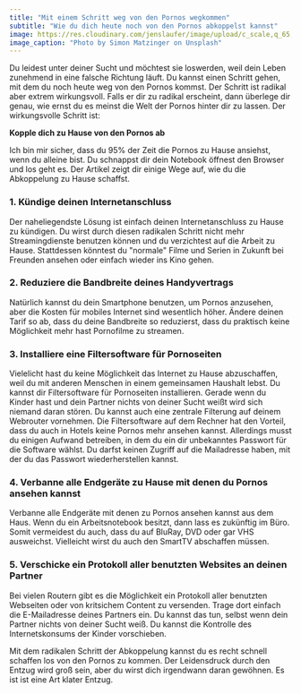 ```yaml
---
title: "Mit einem Schritt weg von den Pornos wegkommen"
subtitle: "Wie du dich heute noch von den Pornos abkoppelst kannst"
image: https://res.cloudinary.com/jenslaufer/image/upload/c_scale,q_65,w_800/v1581407612/simon-matzinger-KOpe_J4JDn8-unsplash.jpg"
image_caption: "Photo by Simon Matzinger on Unsplash"
---
```


Du leidest unter deiner Sucht und möchtest sie loswerden, weil dein Leben zunehmend in eine falsche Richtung läuft. Du kannst einen Schritt gehen, mit dem du noch heute weg von den Pornos kommst. Der Schritt ist radikal aber extrem wirkungsvoll. Falls er dir zu radikal erscheint, dann überlege dir genau, wie ernst du es meinst die Welt der Pornos hinter dir zu lassen. Der wirkungsvolle Schritt ist:

**Kopple dich zu Hause von den Pornos ab**

Ich bin mir sicher, dass du 95% der Zeit die Pornos zu Hause ansiehst, wenn du alleine bist. Du schnappst dir dein Notebook öffnest den Browser und los geht es. Der Artikel zeigt dir einige Wege auf, wie du die Abkoppelung zu Hause schaffst.

### 1. Kündige deinen Internetanschluss

Der naheliegendste Lösung ist einfach deinen Internetanschluss zu Hause zu kündigen. Du wirst durch diesen radikalen Schritt nicht mehr Streamingdienste benutzen können und du verzichtest auf die Arbeit zu Hause. Stattdessen könntest du "normale" Filme und Serien in Zukunft bei Freunden ansehen oder einfach wieder ins Kino gehen.

### 2. Reduziere die Bandbreite deines Handyvertrags

Natürlich kannst du dein Smartphone benutzen, um Pornos anzusehen, aber die Kosten für mobiles Internet sind wesentlich höher. Ändere deinen Tarif so ab, dass du deine Bandbreite so reduzierst, dass du praktisch keine Möglichkeit mehr hast Pornofilme zu streamen.

### 3. Installiere eine Filtersoftware für Pornoseiten

Vielelicht hast du keine Möglichkeit das Internet zu Hause abzuschaffen, weil du mit anderen Menschen in einem gemeinsamen Haushalt lebst. Du kannst dir Filtersoftware für Pornoseiten installieren. Gerade wenn du Kinder hast und dein Partner nichts von deiner Sucht weißt wird sich niemand daran stören. Du kannst auch eine zentrale Filterung auf deinem Webrouter vornehmen. Die Filtersoftware auf dem Rechner hat den Vorteil, dass du auch in Hotels keine Pornos mehr ansehen kannst. Allerdings musst du einigen Aufwand betreiben, in dem du ein dir unbekanntes Passwort für die Software wählst. Du darfst keinen Zugriff auf die Mailadresse haben, mit der du das Passwort wiederherstellen kannst.

### 4. Verbanne alle Endgeräte zu Hause mit denen du Pornos ansehen kannst

Verbanne alle Endgeräte mit denen zu Pornos ansehen kannst aus dem Haus. Wenn du ein Arbeitsnotebook besitzt, dann lass es zukünftig im Büro. Somit vermeidest du auch, dass du auf BluRay, DVD oder gar VHS ausweichst. Vielleicht wirst du auch den SmartTV abschaffen müssen.

### 5. Verschicke ein Protokoll aller benutzten Websites an deinen Partner

Bei vielen Routern gibt es die Möglichkeit ein Protokoll aller benutzten Webseiten oder von kritsichem Content zu versenden.
Trage dort einfach die E-Mailadresse deines Partners ein. Du kannst das tun, selbst wenn dein Partner nichts von deiner Sucht weiß. Du kannst die Kontrolle des Internetskonsums der Kinder vorschieben.

Mit dem radikalen Schritt der Abkoppelung kannst du es recht schnell schaffen los von den Pornos zu kommen. Der Leidensdruck durch den Entzug wird groß sein, aber du wirst dich irgendwann daran gewöhnen. Es ist ist eine Art klater Entzug.

